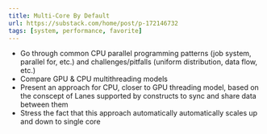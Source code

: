 ```yaml
---
title: Multi-Core By Default
url: https://substack.com/home/post/p-172146732
tags: [system, performance, favorite]
---
```


- Go through common CPU parallel programming patterns (job system, parallel for, etc.) and challenges/pitfalls (uniform distribution, data flow, etc.)
- Compare GPU & CPU multithreading models
- Present an approach for CPU, closer to GPU threading model, based on the conscept of Lanes supported by constructs to sync and share data between them
- Stress the fact that this approach automatically automatically scales up and down to single core
